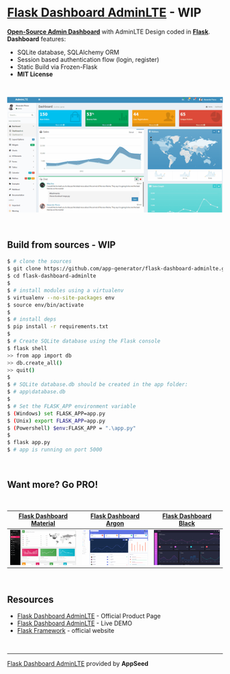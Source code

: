 # [Flask Dashboard AdminLTE](https://appseed.us/admin-dashboards/flask-dashboard-adminlte) - WIP

**[Open-Source Admin Dashboard](https://appseed.us/admin-dashboards/open-source)** with AdminLTE Design coded in **[Flask](https://palletsprojects.com/p/flask/)**. **Dashboard** features:

- SQLite database, SQLAlchemy ORM
- Session based authentication flow (login, register)
- Static Build via Frozen-Flask
- **MIT License**

<br />

![Flask Dashboard AdminLTE - Open-Source Admin Panel](https://raw.githubusercontent.com/app-generator/static/master/products/flask-dashboard-adminlte-intro.gif)

<br />

## Build from sources - WIP

```bash
$ # clone the sources
$ git clone https://github.com/app-generator/flask-dashboard-adminlte.git
$ cd flask-dashboard-adminlte
$
$ # install modules using a virtualenv
$ virtualenv --no-site-packages env
$ source env/bin/activate
$
$ # install deps 
$ pip install -r requirements.txt
$
$ # Create SQLite database using the Flask console
$ flask shell
>> from app import db
>> db.create_all()
>> quit() 
$
$ # SQLite database.db should be created in the app folder:
$ # app\database.db
$
$ # Set the FLASK_APP environment variable
$ (Windows) set FLASK_APP=app.py
$ (Unix) export FLASK_APP=app.py
$ (Powershell) $env:FLASK_APP = ".\app.py"
$ 
$ flask app.py
$ # app is running on port 5000
```

<br />

## Want more? Go PRO!

<br />

| [Flask Dashboard Material](https://appseed.us/admin-dashboards/flask-dashboard-material-pro) | [Flask Dashboard Argon](https://appseed.us/admin-dashboards/flask-dashboard-argon-pro) | [Flask Dashboard Black](https://appseed.us/admin-dashboards/flask-dashboard-black-pro) |
| --- | --- | --- |
| [![Flask Dashboard Material PRO](https://raw.githubusercontent.com/app-generator/static/master/products/flask-dashboard-material-pro-intro.gif)](https://appseed.us/admin-dashboards/flask-dashboard-material-pro)  | [![Flask Dashboard Argon PRO](https://raw.githubusercontent.com/app-generator/static/master/products/flask-dashboard-argon-pro-intro.gif)](https://appseed.us/admin-dashboards/flask-dashboard-argon-pro) | [![Flask Dashboard Black PRO](https://raw.githubusercontent.com/app-generator/static/master/products/flask-dashboard-black-pro-intro.gif)](https://appseed.us/admin-dashboards/flask-dashboard-black-pro)

<br />

## Resources

- [Flask Dashboard AdminLTE](https://appseed.us/admin-dashboards/flask-dashboard-adminlte) - Official Product Page
- [Flask Dashboard AdminLTE](https://flask-dashboard-adminlte.appseed.us/) - Live DEMO
- [Flask Framework](https://palletsprojects.com/p/flask/) - official website
 
<br />
 
---
[Flask Dashboard AdminLTE](https://appseed.us/admin-dashboards/flask-dashboard-adminlte) provided by **AppSeed**
